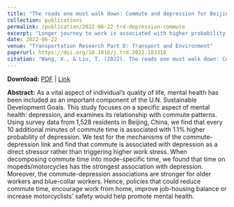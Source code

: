 ```yaml
---
title: "The roads one must walk down: Commute and depression for Beijing’s residents"
collection: publications
permalink: /publication/2022-06-22-trd-depression-commute
excerpt: "Longer journey to work is associated with higher probability for depression: especially for motorcycle/moped takers, older people and blue-collar workers"
date: 2022-06-22
venue: "Transportation Research Part D: Transport and Environment"
paperurl: https://doi.org/10.1016/j.trd.2022.103316
citation: "Wang, X., & Liu, T. (2022). The roads one must walk down: Commute and depression for Beijing’s residents. <i>Transportation Research Part D: Transport and Environment, 109</i>, 103316."
---
```


**Download:** [PDF](https://xizewang.github.io/files/2022-06-22-trd-depression-commute.pdf) \| [Link](https://doi.org/10.1016/j.trd.2022.103316) 

**Abstract:**
As a vital aspect of individual’s quality of life, mental health has been included as an important component of the U.N. Sustainable Development Goals. This study focuses on a specific aspect of mental health: depression, and examines its relationship with commute patterns. Using survey data from 1,528 residents in Beijing, China, we find that every 10 additional minutes of commute time is associated with 1.1% higher probability of depression. We test for the mechanisms of the commute-depression link and find that commute is associated with depression as a direct stressor rather than triggering higher work stress. When decomposing commute time into mode-specific time, we found that time on mopeds/motorcycles has the strongest association with depression. Moreover, the commute-depression associations are stronger for older workers and blue-collar workers. Hence, policies that could reduce commute time, encourage work from home, improve job-housing balance or increase motorcyclists’ safety would help promote mental health.

